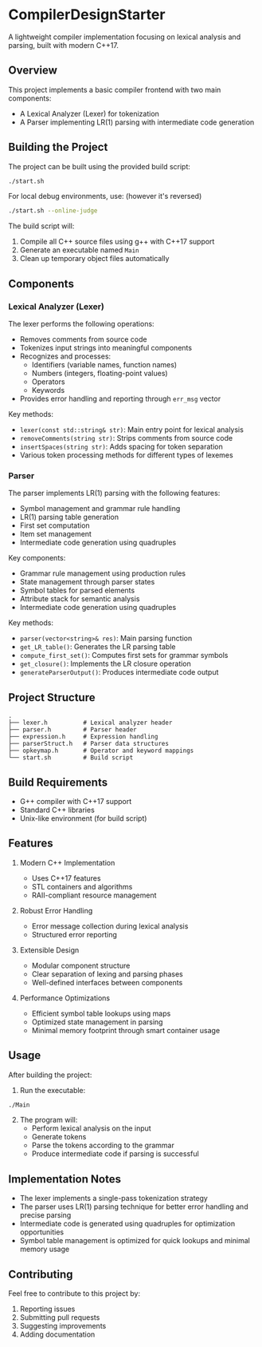 # CompilerDesignStarter

A lightweight compiler implementation focusing on lexical analysis and parsing, built with modern C++17.

## Overview

This project implements a basic compiler frontend with two main components:
- A Lexical Analyzer (Lexer) for tokenization
- A Parser implementing LR(1) parsing with intermediate code generation

## Building the Project

The project can be built using the provided build script:

```bash
./start.sh
```

For local debug environments, use: (however it's reversed)
```bash
./start.sh --online-judge
```

The build script will:
1. Compile all C++ source files using g++ with C++17 support
2. Generate an executable named `Main`
3. Clean up temporary object files automatically

## Components

### Lexical Analyzer (Lexer)

The lexer performs the following operations:
- Removes comments from source code
- Tokenizes input strings into meaningful components
- Recognizes and processes:
  - Identifiers (variable names, function names)
  - Numbers (integers, floating-point values)
  - Operators
  - Keywords
- Provides error handling and reporting through `err_msg` vector

Key methods:
- `lexer(const std::string& str)`: Main entry point for lexical analysis
- `removeComments(string str)`: Strips comments from source code
- `insertSpaces(string str)`: Adds spacing for token separation
- Various token processing methods for different types of lexemes

### Parser

The parser implements LR(1) parsing with the following features:
- Symbol management and grammar rule handling
- LR(1) parsing table generation
- First set computation
- Item set management
- Intermediate code generation using quadruples

Key components:
- Grammar rule management using production rules
- State management through parser states
- Symbol tables for parsed elements
- Attribute stack for semantic analysis
- Intermediate code generation using quadruples

Key methods:
- `parser(vector<string>& res)`: Main parsing function
- `get_LR_table()`: Generates the LR parsing table
- `compute_first_set()`: Computes first sets for grammar symbols
- `get_closure()`: Implements the LR closure operation
- `generateParserOutput()`: Produces intermediate code output

## Project Structure

```
.
├── lexer.h          # Lexical analyzer header
├── parser.h         # Parser header
├── expression.h     # Expression handling
├── parserStruct.h   # Parser data structures
├── opkeymap.h       # Operator and keyword mappings
└── start.sh         # Build script
```

## Build Requirements

- G++ compiler with C++17 support
- Standard C++ libraries
- Unix-like environment (for build script)

## Features

1. Modern C++ Implementation
   - Uses C++17 features
   - STL containers and algorithms
   - RAII-compliant resource management

2. Robust Error Handling
   - Error message collection during lexical analysis
   - Structured error reporting

3. Extensible Design
   - Modular component structure
   - Clear separation of lexing and parsing phases
   - Well-defined interfaces between components

4. Performance Optimizations
   - Efficient symbol table lookups using maps
   - Optimized state management in parsing
   - Minimal memory footprint through smart container usage

## Usage

After building the project:

1. Run the executable:
```bash
./Main
```

2. The program will:
   - Perform lexical analysis on the input
   - Generate tokens
   - Parse the tokens according to the grammar
   - Produce intermediate code if parsing is successful

## Implementation Notes

- The lexer implements a single-pass tokenization strategy
- The parser uses LR(1) parsing technique for better error handling and precise parsing
- Intermediate code is generated using quadruples for optimization opportunities
- Symbol table management is optimized for quick lookups and minimal memory usage

## Contributing

Feel free to contribute to this project by:
1. Reporting issues
2. Submitting pull requests
3. Suggesting improvements
4. Adding documentation